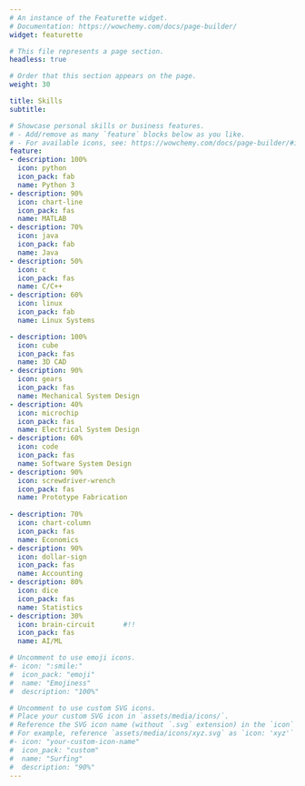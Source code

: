```yaml
---
# An instance of the Featurette widget.
# Documentation: https://wowchemy.com/docs/page-builder/
widget: featurette

# This file represents a page section.
headless: true

# Order that this section appears on the page.
weight: 30

title: Skills
subtitle:

# Showcase personal skills or business features.
# - Add/remove as many `feature` blocks below as you like.
# - For available icons, see: https://wowchemy.com/docs/page-builder/#icons
feature:
- description: 100%
  icon: python
  icon_pack: fab
  name: Python 3
- description: 90%
  icon: chart-line
  icon_pack: fas
  name: MATLAB
- description: 70%
  icon: java
  icon_pack: fab
  name: Java
- description: 50%
  icon: c
  icon_pack: fas
  name: C/C++
- description: 60%
  icon: linux
  icon_pack: fab
  name: Linux Systems

- description: 100%
  icon: cube
  icon_pack: fas
  name: 3D CAD
- description: 90%
  icon: gears
  icon_pack: fas
  name: Mechanical System Design
- description: 40%
  icon: microchip
  icon_pack: fas
  name: Electrical System Design
- description: 60%
  icon: code
  icon_pack: fas
  name: Software System Design
- description: 90%
  icon: screwdriver-wrench
  icon_pack: fas
  name: Prototype Fabrication
  
- description: 70%
  icon: chart-column
  icon_pack: fas
  name: Economics
- description: 90%
  icon: dollar-sign
  icon_pack: fas
  name: Accounting
- description: 80%
  icon: dice
  icon_pack: fas
  name: Statistics
- description: 30%
  icon: brain-circuit       #!!
  icon_pack: fas
  name: AI/ML

# Uncomment to use emoji icons.
#- icon: ":smile:"
#  icon_pack: "emoji"
#  name: "Emojiness"
#  description: "100%"  

# Uncomment to use custom SVG icons.
# Place your custom SVG icon in `assets/media/icons/`.
# Reference the SVG icon name (without `.svg` extension) in the `icon` field.
# For example, reference `assets/media/icons/xyz.svg` as `icon: 'xyz'`
#- icon: "your-custom-icon-name"
#  icon_pack: "custom"
#  name: "Surfing"
#  description: "90%"
---
```

